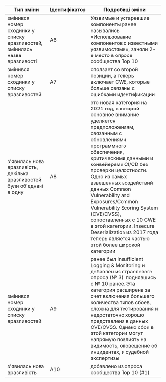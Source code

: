 | Тип зміни | Ідентифікатор | Подробиці зміни |
| --------- | ------------- | --------------- |
| змінився номер сходинки у списку вразливостей, змінилась назва вразливості | A6 | Уязвимые и устаревшие компоненты ранее назывались «Использование компонентов с известными уязвимостями», заняли 2-е место в опросе сообщества Top 10 |
| змінився номер сходинки у списку вразливостей | A7 | сползает со второй позиции, а теперь включает CWE, которые больше связаны с ошибками идентификации |
| з'явилась нова вразливість, декілька вразливостей були об'єднані в одну | A8 | это новая категория на 2021 год, в которой основное внимание уделяется предположениям, связанным с обновлениями программного обеспечения, критическими данными и конвейерами CI/CD без проверки целостности. Одно из самых взвешенных воздействий данных Common Vulnerability and Exposures/Common Vulnerability Scoring System (CVE/CVSS), сопоставленных с 10 CWE в этой категории. Insecure Deserialization из 2017 года теперь является частью этой более широкой категории |
| змінився номер сходинки у списку вразливостей | A9 | ранее был Insufficient Logging & Monitoring и добавлен из отраслевого опроса (№ 3), поднявшись с № 10 ранее. Эта категория расширена за счет включения большего количества типов сбоев, сложна для тестирования и недостаточно хорошо представлена в данных CVE/CVSS. Однако сбои в этой категории могут напрямую повлиять на видимость, оповещение об инцидентах, и судебной экспертизы |
| з'явилась нова вразливість | A10 | добавлено из опроса сообщества Top 10 (#1) |

